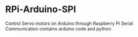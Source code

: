 # RPi-Arduino-SPI
Control Servo motors on Arduino through Raspberry Pi Serial Communication 
contains arduino code and python

